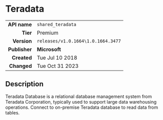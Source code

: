 # Teradata
| | |
|-:|-|
|**API name**|`shared_teradata`|
|**Tier**|Premium|
|**Version**|`releases/v1.0.1664\1.0.1664.3477`|
|**Publisher**|**Microsoft**|
|**Created**|Tue Jul 10 2018|
|**Changed**|Tue Oct 31 2023|

## Description
Teradata Database is a relational database management system from Teradata Corporation, typically used to support large data warehousing operations. Connect to on-premise Teradata database to read data from tables.
